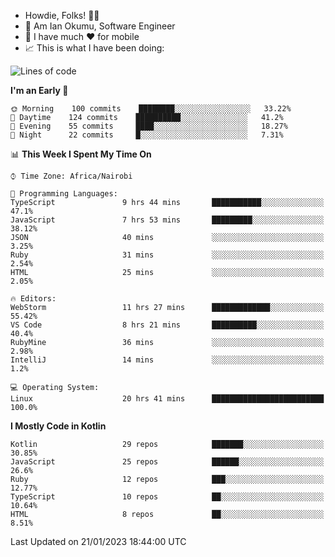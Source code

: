 
* Howdie, Folks! 👋🤓
* 🤪 Am Ian Okumu, Software Engineer
* 📱 I have much ❤️ for mobile
* 📈 This is what I have been doing:
  
<!-- <a href="https://otsembo.github.io/OtsemboPortfolio/" style="margin-right:.5%; margin-top=.5%;">
  <img align="center" src="https://github-readme-stats.vercel.app/api/top-langs/?username=otsembo&layout=compact" />
</a> -->

<!--START_SECTION:waka-->
![Lines of code](https://img.shields.io/badge/From%20Hello%20World%20I%27ve%20Written-897%20Thousand%20lines%20of%20code-blue)

**I'm an Early 🐤** 

```text
🌞 Morning    100 commits    ████████░░░░░░░░░░░░░░░░░   33.22% 
🌆 Daytime    124 commits    ██████████░░░░░░░░░░░░░░░   41.2% 
🌃 Evening    55 commits     ████░░░░░░░░░░░░░░░░░░░░░   18.27% 
🌙 Night      22 commits     █░░░░░░░░░░░░░░░░░░░░░░░░   7.31%

```


📊 **This Week I Spent My Time On** 

```text
⌚︎ Time Zone: Africa/Nairobi

💬 Programming Languages: 
TypeScript               9 hrs 44 mins       ███████████░░░░░░░░░░░░░░   47.1% 
JavaScript               7 hrs 53 mins       █████████░░░░░░░░░░░░░░░░   38.12% 
JSON                     40 mins             ░░░░░░░░░░░░░░░░░░░░░░░░░   3.25% 
Ruby                     31 mins             ░░░░░░░░░░░░░░░░░░░░░░░░░   2.54% 
HTML                     25 mins             ░░░░░░░░░░░░░░░░░░░░░░░░░   2.05%

🔥 Editors: 
WebStorm                 11 hrs 27 mins      █████████████░░░░░░░░░░░░   55.42% 
VS Code                  8 hrs 21 mins       ██████████░░░░░░░░░░░░░░░   40.4% 
RubyMine                 36 mins             ░░░░░░░░░░░░░░░░░░░░░░░░░   2.98% 
IntelliJ                 14 mins             ░░░░░░░░░░░░░░░░░░░░░░░░░   1.2%

💻 Operating System: 
Linux                    20 hrs 41 mins      █████████████████████████   100.0%

```

**I Mostly Code in Kotlin** 

```text
Kotlin                   29 repos            ███████░░░░░░░░░░░░░░░░░░   30.85% 
JavaScript               25 repos            ██████░░░░░░░░░░░░░░░░░░░   26.6% 
Ruby                     12 repos            ███░░░░░░░░░░░░░░░░░░░░░░   12.77% 
TypeScript               10 repos            ██░░░░░░░░░░░░░░░░░░░░░░░   10.64% 
HTML                     8 repos             ██░░░░░░░░░░░░░░░░░░░░░░░   8.51%

```



 Last Updated on 21/01/2023 18:44:00 UTC
<!--END_SECTION:waka-->

<br />
<br />
<br />
<br />
<br />
  
  </div>
<!---
otsembo/otsembo is a ✨ special ✨ repository because its `README.md` (this file) appears on your GitHub profile.
You can click the Preview link to take a look at your changes.
--->
